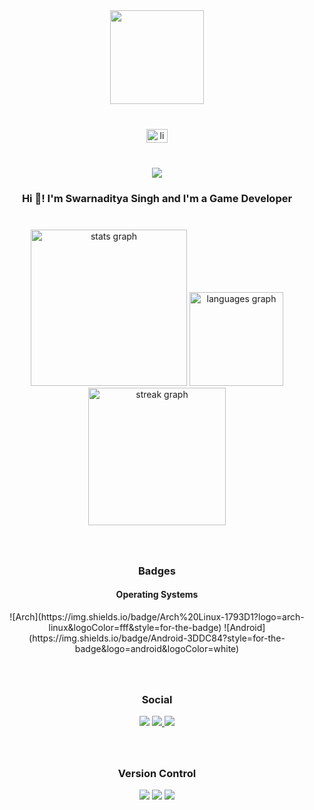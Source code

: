 <div align="center">
  <img height="150" src="https://camo.githubusercontent.com/f11260c8fcb3c396e4f8f149074844a731de0c070c0cbb09f95bd03dfe42f3ea/68747470733a2f2f646c2e6f70656e73656175736572646174612e636f6d2f63616368652f6f726967696e496d6167652f66696c65732f35323761393738336332386337303936323737336137336462373937656134642e676966"  />
</div>

###

<br clear="both">

<div align="center">
  <a href="https://www.linkedin.com/in/swarnadityasingh/" target="_blank">
    <img src="https://raw.githubusercontent.com/maurodesouza/profile-readme-generator/master/src/assets/icons/social/linkedin/default.svg" width="34" height="22" alt="linkedin logo"  />
  </a>
</div>

###

<br clear="both">

<div align="center">
  <img src="https://visitor-badge.laobi.icu/badge?page_id=DemonKingSwarn.DemonKingSwarn&"  />
</div>

###

<h3 align="center">Hi 👋! I'm Swarnaditya Singh and I'm a Game Developer</h3>

###

<br clear="both">

<div align="center">
    <img src="https://github-readme-stats.vercel.app/api?username=DemonKingSwarn&hide_title=false&hide_rank=false&include_all_commits=true&count_private=true&theme=dracula&show_icons=true&locale=en&hide_border=false&order=1" height="250" alt="stats graph">  
    <img src="https://github-readme-stats.vercel.app/api/top-langs/?username=DemonKingSwarn&locale=en&hide_title=false&layout=compact&card_width=320&langs_count=5&theme=dracula&hide_border=false&order=2" height="150" alt="languages graph">
    <img src="https://github-readme-streak-stats.herokuapp.com/?user=DemonKingSwarn&theme=dracula&hide_border=false" height="220" alt="streak graph">
</div>

###

<br clear="both">

<h3 align="center">Badges</h3>

<h4 align="center">Operating Systems</h4>

<div align="center">
![Arch](https://img.shields.io/badge/Arch%20Linux-1793D1?logo=arch-linux&logoColor=fff&style=for-the-badge)
![Android](https://img.shields.io/badge/Android-3DDC84?style=for-the-badge&logo=android&logoColor=white)
</div>

###

<br clear="both">

<h3 align="center">Social</h3>

<div align="center">
    <a href="https://discordapp.com/users/453522683745927178/"><img src="https://img.shields.io/badge/Discord-%235865F2.svg?style=for-the-badge&logo=discord&logoColor=white"></a>
    <a href="mailto:swarnaditya.isometric@gmail.com"><img src="https://img.shields.io/badge/Gmail-D14836?style=for-the-badge&logo=gmail&logoColor=white">
    <a href="https://instagram.com/demonkingswarn"><img src="https://img.shields.io/badge/Instagram-%23E4405F.svg?style=for-the-badge&logo=Instagram&logoColor=white"></a>
</div>

###

<br clear="both">

<h3 align="center">Version Control</h3>

<div align="center">
    <img src="https://img.shields.io/badge/git-%23F05033.svg?style=for-the-badge&logo=git&logoColor=white">
    <img src="https://img.shields.io/badge/github-%23121011.svg?style=for-the-badge&logo=github&logoColor=white">
    <img src="https://img.shields.io/badge/gitlab-%23181717.svg?style=for-the-badge&logo=gitlab&logoColor=white">
</div>

